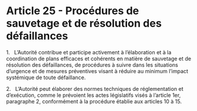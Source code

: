 # Article 25 - Procédures de sauvetage et de résolution des défaillances


1.   L’Autorité contribue et participe activement à l’élaboration et à la coordination de plans efficaces et cohérents en matière de sauvetage et de résolution des défaillances, de procédures à suivre dans les situations d’urgence et de mesures préventives visant à réduire au minimum l’impact systémique de toute défaillance.

2.   L’Autorité peut élaborer des normes techniques de réglementation et d’exécution, comme le prévoient les actes législatifs visés à l’article 1er, paragraphe 2, conformément à la procédure établie aux articles 10 à 15.
